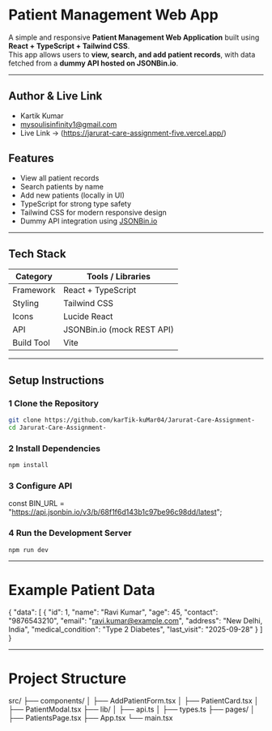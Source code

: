 #  Patient Management Web App

A simple and responsive **Patient Management Web Application** built using **React + TypeScript + Tailwind CSS**.  
This app allows users to **view, search, and add patient records**, with data fetched from a **dummy API hosted on JSONBin.io**.

---

## Author & Live Link
- Kartik Kumar
- mysoulisinfinity1@gmail.com
- Live Link -> (https://jarurat-care-assignment-five.vercel.app/)

## Features

-  View all patient records  
-  Search patients by name  
-  Add new patients (locally in UI)  
-  TypeScript for strong type safety  
-  Tailwind CSS for modern responsive design  
-  Dummy API integration using [JSONBin.io](https://jsonbin.io)

---

## Tech Stack

| Category | Tools / Libraries |
|-----------|-------------------|
| Framework | React + TypeScript |
| Styling | Tailwind CSS |
| Icons | Lucide React |
| API | JSONBin.io (mock REST API) |
| Build Tool | Vite |

---

##  Setup Instructions

### 1️ Clone the Repository
```bash
git clone https://github.com/karTik-kuMar04/Jarurat-Care-Assignment-
cd Jarurat-Care-Assignment-
```
### 2 Install Dependencies
```bash
npm install
```
### 3 Configure API
const BIN_URL = "https://api.jsonbin.io/v3/b/68f1f6d143b1c97be96c98dd/latest";

### 4 Run the Development Server
```bash
npm run dev
```

---
# Example Patient Data
{
  "data": [
    {
      "id": 1,
      "name": "Ravi Kumar",
      "age": 45,
      "contact": "9876543210",
      "email": "ravi.kumar@example.com",
      "address": "New Delhi, India",
      "medical_condition": "Type 2 Diabetes",
      "last_visit": "2025-09-28"
    }
  ]
}


---

# Project Structure

src/
├── components/
│   ├── AddPatientForm.tsx
│   ├── PatientCard.tsx
│   ├── PatientModal.tsx
├── lib/
│   ├── api.ts
│   ├── types.ts
├── pages/
│   ├── PatientsPage.tsx
├── App.tsx
└── main.tsx
